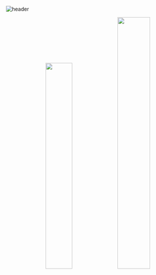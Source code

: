 ![header](https://capsule-render.vercel.app/api?type=waving&color=auto&customColorList=2&height=300&section=header&text=htwoj&fontSize=120&animation=twinkling)


<p align="center">
  <img src="https://github-readme-stats.vercel.app/api/top-langs/?username=HtwoJ&exclude_repo=htwoj.github.io&layout=compact&theme=tokyonight" width="38%"/>
  <img src="https://github-readme-stats.vercel.app/api?username=htwoj&show_icons=true&theme=calm" width="42%"  />
</p>

